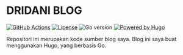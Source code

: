# DRIDANI BLOG

[![GitHub Actions](https://github.com/dridani/dridani.github.io/actions/workflows/hugo.yml/badge.svg)](https://github.com/dridani/dridani.github.io/actions/workflows/hugo.yml)
[![License](https://img.shields.io/github/license/dridani/dridani.github.io?label=License&style=flat-square)](LICENSE)
![Go version](https://img.shields.io/github/go-mod/go-version/dridani/dridani.github.io)
[![Powered by Hugo](https://img.shields.io/badge/Hugo-ff4088?logo=hugo&style=flat-square&label=Powered%20by)](https://gohugo.io)

Repositori ini merupakan kode sumber blog saya. Blog ini saya buat menggunakan Hugo, yang berbasis Go.
